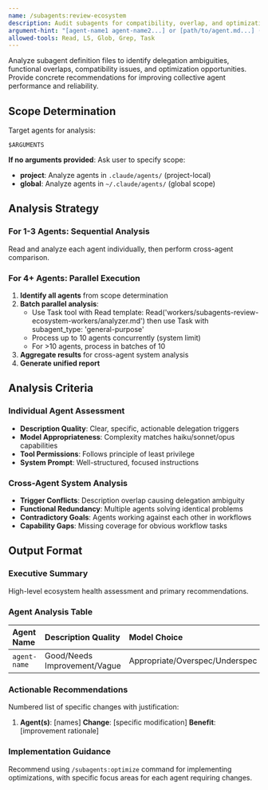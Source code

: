 ```yaml
---
name: /subagents:review-ecosystem
description: Audit subagents for compatibility, overlap, and optimization opportunities
argument-hint: "[agent-name1 agent-name2...] or [path/to/agent.md...] (optional - defaults to all agents)"
allowed-tools: Read, LS, Glob, Grep, Task
---
```

<!-- OPTIMIZATION_TIMESTAMP: 2025-08-20 15:01:00 -->

Analyze subagent definition files to identify delegation ambiguities, functional overlaps, compatibility issues, and optimization opportunities. Provide concrete recommendations for improving collective agent performance and reliability.

## Scope Determination

Target agents for analysis:
```
$ARGUMENTS
```

**If no arguments provided**: Ask user to specify scope:
- **project**: Analyze agents in `.claude/agents/` (project-local)
- **global**: Analyze agents in `~/.claude/agents/` (global scope)

## Analysis Strategy

### For 1-3 Agents: Sequential Analysis
Read and analyze each agent individually, then perform cross-agent comparison.

### For 4+ Agents: Parallel Execution
1. **Identify all agents** from scope determination
2. **Batch parallel analysis**:
   - Use Task tool with Read template: Read('workers/subagents-review-ecosystem-workers/analyzer.md') then use Task with subagent_type: 'general-purpose'
   - Process up to 10 agents concurrently (system limit)
   - For >10 agents, process in batches of 10
3. **Aggregate results** for cross-agent system analysis
4. **Generate unified report**

## Analysis Criteria

### Individual Agent Assessment
- **Description Quality**: Clear, specific, actionable delegation triggers
- **Model Appropriateness**: Complexity matches haiku/sonnet/opus capabilities
- **Tool Permissions**: Follows principle of least privilege
- **System Prompt**: Well-structured, focused instructions

### Cross-Agent System Analysis
- **Trigger Conflicts**: Description overlap causing delegation ambiguity
- **Functional Redundancy**: Multiple agents solving identical problems
- **Contradictory Goals**: Agents working against each other in workflows
- **Capability Gaps**: Missing coverage for obvious workflow tasks

## Output Format

### Executive Summary
High-level ecosystem health assessment and primary recommendations.

### Agent Analysis Table
| Agent Name | Description Quality | Model Choice | Tool Permissions | Trigger Conflicts | Redundancy/Overlap |
|:-----------|:-------------------|:-------------|:-----------------|:------------------|:-------------------|
| `agent-name` | Good/Needs Improvement/Vague | Appropriate/Overspec/Underspec | Minimal/Excessive/Appropriate | `conflicting-agents` | `overlapping-agents` |

### Actionable Recommendations
Numbered list of specific changes with justification:
1. **Agent(s)**: [names] **Change**: [specific modification] **Benefit**: [improvement rationale]

### Implementation Guidance
Recommend using `/subagents:optimize` command for implementing optimizations, with specific focus areas for each agent requiring changes.